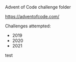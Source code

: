 Advent of Code challenge folder

https://adventofcode.com/

Challenges attempted:
* 2019
* 2020
* 2021

test

